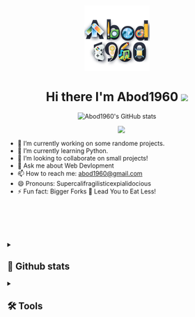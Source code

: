<p align="center">
    <img src="asstes\fav-icon.png" width = 150rem/>

</p>
<h1 align="center"> Hi there I'm Abod1960 <img src = "https://raw.githubusercontent.com/MartinHeinz/MartinHeinz/master/wave.gif" width = 30px> </h1>

<p align="center">
	<a> <img alt = "Abod1960's GitHub stats" src="https://readme-typing-svg.herokuapp.com?font=rubik&color=ADBAC7&center=true&vCenter=true&lines=I'm+a+student+Digital+Artist.;I'm+a+student+Programmer.;I'm+a+student+Graphic+Designer.;I'm+a+Blogger.;I'm+a+Translator.;I'm+a+student+Film+Maker.;I'm+a+Customization+Enthusiast.;and+I'm++leaning+new+things+every+day🤞"></a>
</p>

<p>
<img align="right" src="https://user-images.githubusercontent.com/63050133/156676671-d5b2e362-97d4-4404-9447-dd71ddfea82f.gif" width = 250px/>
</p>
<br>


- 🔭 I’m currently working on some randome projects.
- 🌱 I’m currently learning Python.
- 👯 I’m looking to collaborate on small projects!<!-- 🤔 I’m looking for help with -->
- 💬 Ask me about Web Devlopment
- 📫 How to reach me: [abod1960@gmail.com](mailto:abod1960@gmail.com)
- 😄 Pronouns: Supercalifragilisticexpialidocious
- ⚡ Fun fact: Bigger Forks 🍴 Lead You to Eat Less!
<br>
<br><br>
<br>
	
	
<!--
<p align = "right">
	<a href="https://github.com/piyushsuthar/github-readme-quotes"> <img alt = "Quote" src="https://quotes-github-readme.vercel.app/api?type=vertical&theme=tokyonight&animation=grow_out_in&quoteCategory=programming">
</p>
-->
<br>
<details><summary><h2> 🚧 Github stats </h2></summary>

<p align="center" style="display: flex; flex-direction: row;">
	<a style="padding-right:1rem; " href="https://github.com/anuraghazra/github-readme-stats"> <img width="420px" alt = "Abod1960's GitHub stats" src="https://github-readme-stats.vercel.app/api?username=Abod1960&show_icons=true&bg_color=252b33&title_color=539bf5&text_color=768390&icon_color=539bf5&cache_seconds=86400&border_color=22272e"></a><a href="https://git.io/streak-stats"> <img width="420px" alt = "GitHub Streak" src="https://github-readme-streak-stats.herokuapp.com/?user=Abod1960&date_format=M%20j%5B%2C%20Y%5D&background=252B33&dates=9AA6B272&currStreakNum=ABBDD0&sideNums=94A4B4&sideLabels=ADBAC7&ring=4c89d6&fire=4c89d6&currStreakLabel=4c89d6&border=22272E"></a>
</p>
</details>
<details><summary><h2> 🛠 Tools </h2></summary>
<p align="center" style="display: flex; flex-direction: row;">
	<a style="padding-right:1rem; " href="#"> <img width="90px" alt = "vs code" src="https://lh4.googleusercontent.com/vjk2fo46CX9IhM3F-M6D4yW8V2bYWEokyv_ELwM6TZT7IHQl_AeUa6HPNoL7Urk6LbuS99Zm7B1r42uVkiso=w1885-h961-rw">
	<a style="padding-right:1rem; " href="#"> <img width="90px" alt = "Github" src="https://lh5.googleusercontent.com/XC3T7JYWRqOCv1PM4xW2tkwT3s_yDIPCvB5aIeC_4jAo7N1FUyjSDE6V9_axbrj841FRqaVNPR7vaeZIZ2bB=w1330-h961-rw">
	<a style="padding-right:1rem; " href="#"> <img width="90px" alt = "Adobe Dreamweaver" src="https://lh5.googleusercontent.com/ZnrFezLyX5JAIxODcv4VPG8k6AeaCQfqh4U21wLBkyJAor87vJ3tuipkW-X0hEe-De9-NDY_gU9no21FHBnp=w1885-h961-rw">
	<a style="padding-right:1rem; " href="#"> <img width="90px" alt = "Adobe Photoshop" src="https://lh5.googleusercontent.com/o8FXG1VBcy6gkEe3QY_AijSJpqCOtok8kPjgsgsXsGFqUL1bNjSeaKxtKYmlj1ImVzPxiS_zuUVnTUk_jXuj=w1885-h961-rw">
	<a style="padding-right:1rem; " href="#"> <img width="90px" alt = "Adobe Illustrator" src="https://lh3.googleusercontent.com/KdDRWN6e2m4uKRqpRMWipw0vx4FUBvv22PwJqX0yecurTQVoSJ7s8HdVMLj45qtARmptQOngh-Nt-DFt1LRa=w1330-h961-rw">
</p>
</details>
